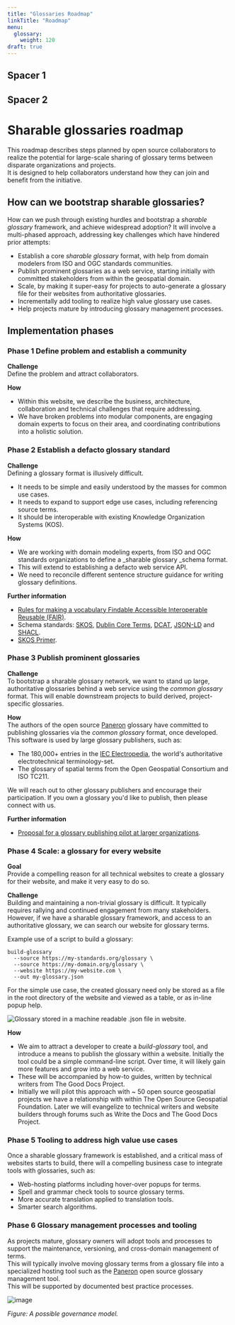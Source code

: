 ```yaml
---
title: "Glossaries Roadmap"
linkTitle: "Roadmap"
menu:
  glossary:
    weight: 120
draft: true
---
```


## Spacer 1

## Spacer 2

# Sharable glossaries roadmap

This roadmap describes steps planned by open source collaborators to realize the potential for large-scale sharing of glossary terms between disparate organizations and projects.  
It is designed to help collaborators understand how they can join and benefit from the initiative.

## How can we bootstrap sharable glossaries?

How can we push through existing hurdles and bootstrap a _sharable glossary_ framework, and achieve widespread adoption? It will involve a multi-phased approach, addressing key challenges which have hindered prior attempts:

+   Establish a core _sharable glossary_ format, with help from domain modelers from ISO and OGC standards communities.
+   Publish prominent glossaries as a web service, starting initially with committed stakeholders from within the geospatial domain.
+   Scale, by making it super-easy for projects to auto-generate a glossary file for their websites from authoritative glossaries.
+   Incrementally add tooling to realize high value glossary use cases.
+   Help projects mature by introducing glossary management processes.

## Implementation phases

### Phase 1 Define problem and establish a community

**Challenge**  
Define the problem and attract collaborators.

**How**

+   Within this website, we describe the business, architecture, collaboration and technical challenges that require addressing.
+   We have broken problems into modular components, are engaging domain experts to focus on their area, and coordinating contributions into a holistic solution.

### Phase 2 Establish a defacto glossary standard

**Challenge**  
Defining a glossary format is illusively difficult.

+   It needs to be simple and easily understood by the masses for common use cases.
+   It needs to expand to support edge use cases, including referencing source terms.
+   It should be interoperable with existing Knowledge Organization Systems (KOS).

**How**

+   We are working with domain modeling experts, from ISO and OGC standards organizations to define a _sharable glossary _schema format.
+   This will extend to establishing a defacto web service API.
+   We need to reconcile different sentence structure guidance for writing glossary definitions.

**Further information**

+   [Rules for making a vocabulary Findable Accessible Interoperable Reusable (FAIR)](https://journals.plos.org/ploscompbiol/article?id=10.1371/journal.pcbi.1009041).
+   Schema standards: [SKOS](https://www.w3.org/TR/skos-reference/), [Dublin Core Terms](https://www.dublincore.org/specifications/dublin-core/dcmi-terms/), [DCAT](https://www.w3.org/TR/vocab-dcat-2/), [JSON-LD](https://json-ld.org/) and [SHACL](https://www.w3.org/TR/shacl/).
+   [SKOS Primer](https://www.w3.org/TR/skos-primer/).

### Phase 3 Publish prominent glossaries

**Challenge**  
To bootstrap a sharable glossary network, we want to stand up large, authoritative glossaries behind a web service using the _common glossary_ format. This will enable downstream projects to build derived, project-specific glossaries.

**How**  
The authors of the open source [Paneron](https://github.com/paneron/paneron) glossary have committed to publishing glossaries via the _common glossary_ format, once developed.  
This software is used by large glossary publishers, such as:

+   The 180,000+ entries in the [IEC Electropedia](https://www.electropedia.org/),  the world's authoritative electrotechnical terminology-set.
+   The glossary of spatial terms from the Open Geospatial Consortium and ISO TC211.

We will reach out to other glossary publishers and encourage their participation. If you own a glossary you'd like to publish, then please connect with us.

**Further information**

+   [Proposal for a glossary publishing pilot at larger organizations](https://docs.google.com/document/d/1KNh8OcLlqkwX4ocUxoAYUGuOAU_ny0Ma_qm-2i_vDj4/edit).

### Phase 4 Scale: a glossary for every website

**Goal**  
Provide a compelling reason for all technical websites to create a glossary for their website, and make it very easy to do so.

**Challenge**  
Building and maintaining a non-trivial glossary is difficult. It typically requires rallying and continued engagement from many stakeholders. However, if we have a sharable glossary framework, and access to an authoritative glossary, we can search our website for glossary terms.

Example use of a script to build a glossary:

```
build-glossary
  --source https://my-standards.org/glossary \
  --source https://my-domain.org/glossary \
  --website https://my-website.com \
  --out my-glossary.json
```

For the simple use case, the created glossary need only be stored as a file in the root directory of the website and viewed as a table, or as in-line popup help.

![Glossary stored in a machine readable .json file in website.](../images/glossaries-machine-readable.svg "Glossary stored in a machine readable .json file in website.")

**How**

+   We aim to attract a developer to create a _build-glossary_ tool, and introduce a means to publish the glossary within a website. Initially the tool could be a simple command-line script. Over time, it will likely gain more features and grow into a web service.
+   These will be accompanied by how-to guides, written by technical writers from The Good Docs Project.
+   Initially we will pilot this approach with ~ 50 open source geospatial projects we have a relationship with within The Open Source Geospatial Foundation. Later we will evangelize to technical writers and website builders through forums such as Write the Docs and The Good Docs Project.

### Phase 5 Tooling to address high value use cases

Once a sharable glossary framework is established, and a critical mass of websites starts to build, there will a compelling business case to integrate tools with glossaries, such as:

+   Web-hosting platforms including hover-over popups for terms.
+   Spell and grammar check tools to source glossary terms.
+   More accurate translation applied to translation tools.
+   Smarter search algorithms.

### Phase 6 Glossary management processes and tooling

As projects mature, glossary owners will adopt tools and processes to support the maintenance, versioning, and cross-domain management of terms.  
This will typically involve moving glossary terms from a glossary file into a specialized hosting tool such as the [Paneron](https://github.com/paneron/paneron) open source glossary management tool.  
This will be supported by documented best practice processes.

![image](insert_image_url_here)

_Figure: A possible governance model._